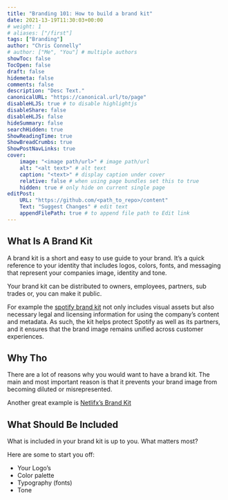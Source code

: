 ```yaml
---
title: "Branding 101: How to build a brand kit"
date: 2021-13-19T11:30:03+00:00
# weight: 1
# aliases: ["/first"]
tags: ["Branding"]
author: "Chris Connelly"
# author: ["Me", "You"] # multiple authors
showToc: false
TocOpen: false
draft: false
hidemeta: false
comments: false
description: "Desc Text."
canonicalURL: "https://canonical.url/to/page"
disableHLJS: true # to disable highlightjs
disableShare: false
disableHLJS: false
hideSummary: false
searchHidden: true
ShowReadingTime: true
ShowBreadCrumbs: true
ShowPostNavLinks: true
cover:
    image: "<image path/url>" # image path/url
    alt: "<alt text>" # alt text
    caption: "<text>" # display caption under cover
    relative: false # when using page bundles set this to true
    hidden: true # only hide on current single page
editPost:
    URL: "https://github.com/<path_to_repo>/content"
    Text: "Suggest Changes" # edit text
    appendFilePath: true # to append file path to Edit link
---
```


## What Is A Brand Kit

A brand kit is a short and easy to use guide to your brand. It’s a quick reference to your identity that includes logos, colors, fonts, and messaging that represent your companies image, identity and tone.

Your brand kit can be distributed to owners, employees, partners, sub trades or, you can make it public.

For example the [spotify brand kit](https://developer.spotify.com/documentation/general/design-and-branding/) not only includes visual assets but also necessary legal and licensing information for using the company’s content and metadata. As such, the kit helps protect Spotify as well as its partners, and it ensures that the brand image remains unified across customer experiences.

## Why Tho
There are a lot of reasons why you would want to have a brand kit. The main and most important reason is that it prevents your brand image from becoming diluted or misrepresented.

Another great example is [Netlifx’s Brand Kit](https://brand.netflix.com/en/assets/)

## What Should Be Included

What is included in your brand kit is up to you. What matters most?

Here are some to start you off:

- Your Logo’s
- Color palette
- Typography (fonts)
- Tone
